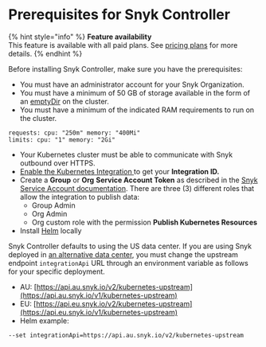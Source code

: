 # Prerequisites for Snyk Controller

{% hint style="info" %}
**Feature availability**\
This feature is available with all paid plans. See [pricing plans](https://snyk.io/plans/) for more details.
{% endhint %}

Before installing Snyk Controller, make sure you have the prerequisites:

* You must have an administrator account for your Snyk Organization.
* You must have a minimum of 50 GB of storage available in the form of an [emptyDir](https://kubernetes.io/docs/concepts/storage/volumes/#emptydir) on the cluster.
* You must have a minimum of the indicated RAM requirements to run on the cluster.

```
requests: cpu: "250m" memory: "400Mi"
limits: cpu: "1" memory: "2Gi"
```

* Your Kubernetes cluster must be able to communicate with Snyk outbound over HTTPS.
* [Enable the Kubernetes Integration ](../../kubernetes-workload-and-image-scanning/kubernetes-integration-overview/viewing-your-kubernetes-integration-settings.md)to get your **Integration ID.**
* Create a **Group** or **Org** **Service Account Token** as described in the [Snyk Service Account documentation](../../../snyk-admin/service-accounts.md). There are three (3) different roles that allow the integration to publish data:
  * Group Admin
  * Org Admin
  * Org custom role with the permission **Publish Kubernetes Resources**
* Install [Helm](https://helm.sh/docs/intro/install/) locally

Snyk Controller defaults to using the US data center. If you are using Snyk deployed in [an alternative data center](../../../more-info/data-residency-at-snyk.md), you must change the upstream endpoint `integrationApi` URL through an environment variable as follows for your specific deployment.

* AU: [https://api.au.snyk.io/v2/kubernetes-upstream](https://api.au.snyk.io/v1/kubernetes-upstream)
* EU: [https://api.eu.snyk.io/v2/kubernetes-upstream](https://api.eu.snyk.io/v1/kubernetes-upstream)
* Helm example:

```
--set integrationApi=https://api.au.snyk.io/v2/kubernetes-upstream
```
